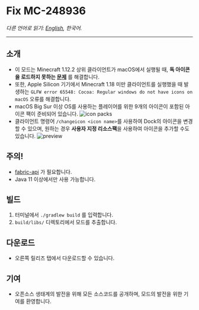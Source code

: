 # Fix MC-248936

*다른 언어로 읽기: [English](README.md), 한국어.*

--------

소개
--------
- 이 모드는 Minecraft 1.12.2 상위 클라이언트가 macOS에서 실행될 때, **독 아이콘을 로드하지 못하는 [문제](https://bugs.mojang.com/browse/MC-248936)** 를 해결합니다.
- 또한, Apple Silicon 기기에서 Minecraft 1.18 미만 클라이언트를 실행했을 때 발생하는 `GLFW error 65548: Cocoa: Regular windows do not have icons on macOS` 오류를 해결합니다.
- macOS Big Sur 이상 OS를 사용하는 플레이어를 위한 9개의 아이콘이 포함된 아이콘 팩이 준비되어 있습니다.
  ![icon packs](https://user-images.githubusercontent.com/45729082/159682087-7deeb3ec-5d9a-42b6-a0ce-c6fd502a4017.png)
- 클라이언트 명령어 `/changeicon <icon name>`를 사용하여 Dock의 아이콘을 변경할 수 있으며, 원하는 경우 **사용자 지정 리소스팩**을 사용하여 아이콘을 추가할 수도 있습니다.
  ![preview](https://user-images.githubusercontent.com/45729082/159741680-813d91b8-82e2-4d7a-bead-9cd1402e4710.gif)


주의!
--------
- [fabric-api](https://www.curseforge.com/minecraft/mc-mods/fabric-api) 가 필요합니다.
- Java 11 이상에서만 사용 가능합니다.


빌드
--------
1. 터미널에서 `./gradlew build` 를 입력합니다.
2. `build/libs/` 디렉토리에서 모드를 추출합니다.


다운로드
--------
- 오른쪽 릴리즈 탭에서 다운로드할 수 있습니다.


기여
--------
- 오픈소스 생태계의 발전을 위해 모든 소스코드를 공개하며, 모드의 발전을 위한 기여를 환영합니다.
